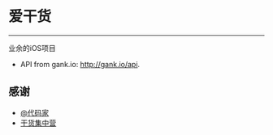 爱干货 
==========

---

业余的iOS项目

 
- API from gank.io: http://gank.io/api.

## 感谢

- [@代码家](http://weibo.com/u/1628291124)
- [干货集中营](http://gank.io)
 
